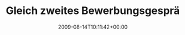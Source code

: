 ---
retweeted: false
source: <a href="http://twitter.com" rel="nofollow">Twitter Web Client</a>
entities:
  hashtags:
  - text: qik
    indices:
    - '94'
    - '98'
  symbols: []
  user_mentions: []
  urls: []
display_text_range:
- '0'
- '111'
favorite_count: '0'
id_str: '3305249325'
truncated: false
retweet_count: '0'
id: '3305249325'
created_at: Fri Aug 14 10:11:42 +0000 2009
favorited: false
full_text: 'Gleich zweites Bewerbungsgespräch für heute. Überlege, den nächsten Bewerber
  gleich live nach #qik zu streamen.'
lang: de
tags:
- qik
- pesos:twitter
date: '2009-08-14T10:11:42+00:00'
src: https://twitter.com/bascht/status/3305249325
original_url: https://twitter.com/bascht/status/3305249325
type: twitter_tweet
text: 'Gleich zweites Bewerbungsgespräch für heute. Überlege, den nächsten Bewerber
  gleich live nach #qik zu streamen.'
title: Gleich zweites Bewerbungsgesprä

---